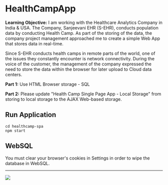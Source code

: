 # HealthCampApp

**Learning Objective:**  I am working with the Healthcare Analytics Company in India & USA. The Company, Sanjeevani EHR (S-EHR), conducts population data by conducting Health Camp. As part of the storing of the data, the company project management approached me to create a simple Web App that stores data in real-time.

Since S-EHR conducts health camps in remote parts of the world, one of the issues they constantly encounter is network connectivity. During the voice of the customer, the management of the company expressed the need to store the data within the browser for later upload to Cloud data centers.

**Part 1:** Use HTML Browser storage - SQL 

**Part 2:** Please update "Health Camp Single Page App - Local Storage" from storing to local storage to the AJAX Web-based storage. 


## Run Application
```
cd healthcamp-spa
npm start
```

## WebSQL
You must clear your browser's cookies in Settings in order to wipe the database in WebSQL. 

---
![](healthcamp-spa-hd.gif)
